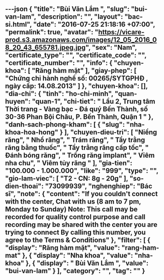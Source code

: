 ---json
{
    "title": "Bùi Văn Lắm ",
    "slug": "bui-van-lam",
    "description": "",
    "layout": "bac-si.html",
    "date": "2016-07-25 21:18:16 +07:00",
    "permalink": true,
    "avatar": "https://vicare-prod.s3.amazonaws.com/images/12_05_2016_08_20_43_655781.jpeg.jpg",
    "sex": "Nam",
    "certificate_type": "",
    "certificate_code": "",
    "certificate_number": "",
    "info": {
        "chuyen-khoa": [
            "Răng hàm mặt"
        ],
        "giay-phep": [
            "Chứng chỉ hành nghề số: 00265/SYTGPHĐ , ngày cấp: 14.08.2013"
        ]
    },
    "chuyen-khoa": [],
    "dia-chi": {
        "tinh": "ho-chi-minh",
        "quan-huyen": "quan-1",
        "chi-tiet": " Lầu 2, Trung tâm Thời trang - Vàng bạc - Đá quý Bến Thành, số 30-36 Phan Bội Châu, P. Bến Thành, Quận 1  "
    },
    "danh-sach-phong-kham": [
        {
            "slug": "nha-khoa-hoa-hong"
        }
    ],
    "chuyen-dieu-tri": [
        "Niềng răng",
        " Nhổ răng",
        " Trám răng",
        " Tẩy trằng răng bằng thuốc",
        " Tẩy trằng răng cấp tốc",
        " Đánh bóng răng",
        " Trồng răng implant",
        " Viêm nha chu",
        " Viêm tủy răng "
    ],
    "gia-tien": "100.000 - 1.000.000",
    "like": "999",
    "type": "",
    "gio-lam-viec": [
        "T2 - CN: 8g - 20g"
    ],
    "so-dien-thoai": "73099939",
    "nghenghiep": "Bác sĩ",
    "note": {
        "content": "If you couldn't connect with the center, Chat with us (8 am to 7 pm, Monday to Sunday) Note: This call may be recorded for quality control purpose and call recording may be shared with the center you are trying to connect By calling this number, you agree to the Terms & Conditions"
    },
    "filter": [
        {
            "display": "Răng hàm mặt",
            "value": "rang-ham-mat"
        },
        {
            "display": "Nha khoa",
            "value": "nha-khoa"
        },
        {
            "display": " Bùi Văn Lắm  ",
            "value": "bui-van-lam"
        }
    ],
    "category": "",
    "tag": ""
}
---
